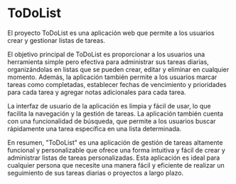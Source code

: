 # ToDoList
El proyecto ToDoList es una aplicación web que permite a los usuarios crear y gestionar listas de tareas.

El objetivo principal de ToDoList es proporcionar a los usuarios una herramienta simple pero efectiva para administrar sus tareas diarias, organizándolas en listas que se pueden crear, editar y eliminar en cualquier momento. Además, la aplicación también permite a los usuarios marcar tareas como completadas, establecer fechas de vencimiento y prioridades para cada tarea y agregar notas adicionales para cada tarea.

La interfaz de usuario de la aplicación es limpia y fácil de usar, lo que facilita la navegación y la gestión de tareas. La aplicación también cuenta con una funcionalidad de búsqueda, que permite a los usuarios buscar rápidamente una tarea específica en una lista determinada.

En resumen, "ToDoList" es una aplicación de gestión de tareas altamente funcional y personalizable que ofrece una forma intuitiva y fácil de crear y administrar listas de tareas personalizadas. Esta aplicación es ideal para cualquier persona que necesite una manera fácil y eficiente de realizar un seguimiento de sus tareas diarias o proyectos a largo plazo.


